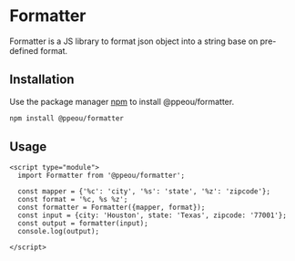 # Formatter

Formatter is a JS library to format json object  into a string base on pre-defined format.

## Installation

Use the package manager [npm](https://www.npmjs.com/) to install @ppeou/formatter.

```bash
npm install @ppeou/formatter
```

## Usage

```ecma script level 4
<script type="module">
  import Formatter from '@ppeou/formatter';
  
  const mapper = {'%c': 'city', '%s': 'state', '%z': 'zipcode'};
  const format = '%c, %s %z';
  const formatter = Formatter({mapper, format});
  const input = {city: 'Houston', state: 'Texas', zipcode: '77001'};
  const output = formatter(input);
  console.log(output);

</script>
```
